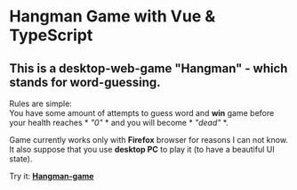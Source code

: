 # Hangman Game with Vue & TypeScript

## This is a desktop-web-game "Hangman" - which stands for word-guessing.
Rules are simple:  
  You have some amount of attempts to guess word and **win** game before your health reaches * *"0"* * and you will become * *"dead"* *.

Game currently works only with **Firefox** browser for reasons I can not know.
It also suppose that you use **desktop PC** to play it (to have a beautiful UI state).

Try it: **[Hangman-game](hangman-game-blush.vercel.app)**
